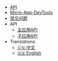 - [API](zh-cn/api/base-app)
- [Micro-App-DevTools](zh-cn/micro-app-devtools)
- [常见问题](zh-cn/questions)
- API
  - [主应用API](zh-cn/api/base-app)
  - [子应用API](zh-cn/api/child-app)
- Translations
  - [:cn: 中文](/zh-cn/)
  - [:uk: English](/en-us/)
